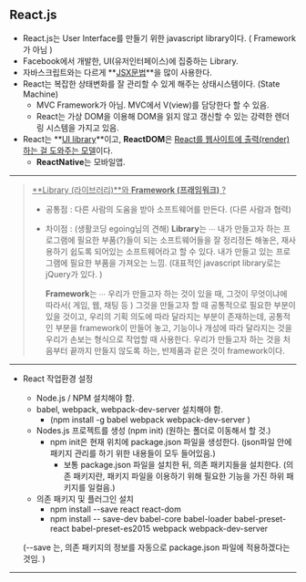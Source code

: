 ## React.js

* React.js는 User Interface를 만들기 위한 javascript library이다. ( Framework가 아님 )
* Facebook에서 개발한, UI(유저인터페이스)에 집중하는 Library.
* 자바스크립트와는 다르게 **<u>JSX문법</u>**을 많이 사용한다.
* React는 복잡한 상태변화를 잘 관리할 수 있게 해주는 상태시스템이다. (State Machine)
  * MVC Framework가 아님. MVC에서 V(view)를 담당한다 할 수 있음.
  * React는 가상 DOM을 이용해 DOM을 읽지 않고 갱신할 수 있는 강력한 렌더링 시스템을 가지고 있음.
* React는 **<u>UI library</u>**이고, **ReactDOM**은 <u>React를 웹사이트에 출력(render)하는 걸 도와주는 모델</u>이다. 
  - **ReactNative**는 모바일앱.

---



> <u>**Library (라이브러리)**와 **Framework (프래임워크)** ?</u>
>
> * 공통점 : 다른 사람의 도움을 받아 소프트웨어를 만든다. (다른 사람과 협력)
>
> * 차이점 : (생활코딩 egoing님의 견해) 
>   **Library**는 ∙∙∙ 내가 만들고자 하는 프로그램에 필요한 부품(?)들이 되는 소프트웨어들을 잘 정리정돈 해놓은, 재사용하기 쉽도록 되어있는 소프트웨어라고 할 수 있다. 내가 만들고 있는 프로그램에 필요한 부품을 가져오는 느낌. 
>   (대표적인 javascript library로는 jQuery가 있다. )
>
>   **Framework**는 ∙∙∙ 우리가 만들고자 하는 것이 있을 때, 그것이 무엇이냐에 따라서( 게임, 웹, 채팅 등 ) 그것을 만들고자 할 때 공통적으로 필요한 부분이 있을 것이고, 우리의 기획 의도에 따라 달라지는 부분이 존재하는데, 공통적인 부분을 framework이 만들어 놓고, 기능이나 개성에 따라 달라지는 것을 우리가 손보는 형식으로 작업할 때 사용한다. 우리가 만들고자 하는 것을 처음부터 끝까지 만들지 않도록 하는, 반제품과 같은 것이 framework이다. 

---

* React 작업환경 설정

  *  Node.js / NPM 설치해야 함.
  * babel, webpack, webpack-dev-server 설치해야 함.
    * (npm install -g babel webpack webpack-dev-server )
  * Nodes.js 프로젝트를 생성 (npm init) (원하는 폴더로 이동해서 할 것.)
    * npm init은 현재 위치에 package.json 파일을 생성한다. (json파일 안에 패키지 관리를 하기 위한 내용들이 모두 들어있음.)
      * 보통 package.json 파일을 설치한 뒤, 의존 패키지들을 설치한다. 
        (의존 패키지란, 패키지 파일을 이용하기 위해 필요한 기능을 가진 하위 패키지를 일컬음.)
  * 의존 패키지 및 플러그인 설치
    * npm install --save react react-dom
    * npm install -- save-dev babel-core babel-loader babel-preset-react babel-preset-es2015 webpack webpack-dev-server

  (--save 는, 의존 패키지의 정보를 자동으로 package.json 파일에 적용하겠다는 것임. )

---

